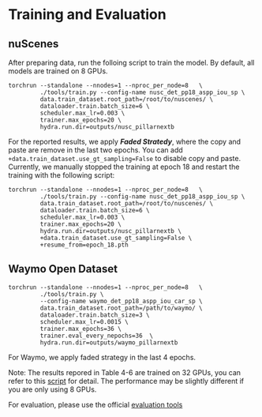 # Training and Evaluation

## nuScenes
After preparing data, run the folloing script to train the model. By default, all models are trained on 8 GPUs.
```
torchrun --standalone --nnodes=1 --nproc_per_node=8   \
         ./tools/train.py --config-name nusc_det_pp18_aspp_iou_sp \
         data.train_dataset.root_path=/root/to/nuscenes/ \
         dataloader.train.batch_size=6 \
         scheduler.max_lr=0.003 \
         trainer.max_epochs=20 \
         hydra.run.dir=outputs/nusc_pillarnextb
```

For the reported results, we apply ***Faded Stratedy***, where the copy and paste are remove in the last two epochs. You can add `+data.train_dataset.use_gt_sampling=False` to disable copy and paste. Currently, we manually stopped the training at epoch 18 and restart the training with the following script:
```
torchrun --standalone --nnodes=1 --nproc_per_node=8   \
         ./tools/train.py --config-name nusc_det_pp18_aspp_iou_sp \
         data.train_dataset.root_path=/root/to/nuscenes/ \
         dataloader.train.batch_size=6 \
         scheduler.max_lr=0.003 \ 
         trainer.max_epochs=20 \
         hydra.run.dir=outputs/nusc_pillarnextb \
         +data.train_dataset.use_gt_sampling=False \
         +resume_from=epoch_18.pth
```

## Waymo Open Dataset
```
torchrun --standalone --nnodes=1 --nproc_per_node=8   \
         ./tools/train.py \
         --config-name waymo_det_pp18_aspp_iou_car_sp \
         data.train_dataset.root_path=/path/to/waymo/ \
         dataloader.train.batch_size=3 \
         scheduler.max_lr=0.0015 \
         trainer.max_epochs=36 \
         trainer.eval_every_nepochs=36  \
         hydra.run.dir=outputs/waymo_pillarnextb 
```
For Waymo, we apply faded strategy in the last 4 epochs.

Note: The results repored in Table 4-6 are trained on 32 GPUs, you can refer to this [script](../tools/dist_train_waymo.sh) for detail. The performance may be slightly different if you are only using 8 GPUs. 

For evaluation, please use the official [evaluation tools](https://github.com/waymo-research/waymo-open-dataset/blob/r1.3/docs/quick_start.md) 
